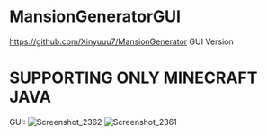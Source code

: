 # MansionGeneratorGUI
https://github.com/Xinyuuu7/MansionGenerator GUI Version

# SUPPORTING ONLY MINECRAFT JAVA

GUI:
![Screenshot_2362](https://github.com/user-attachments/assets/37ce93c5-5563-4ae7-96c0-e868b32e388a)
![Screenshot_2361](https://github.com/user-attachments/assets/10c2b4e4-a744-4a95-b0dd-f4506f7818fa)
